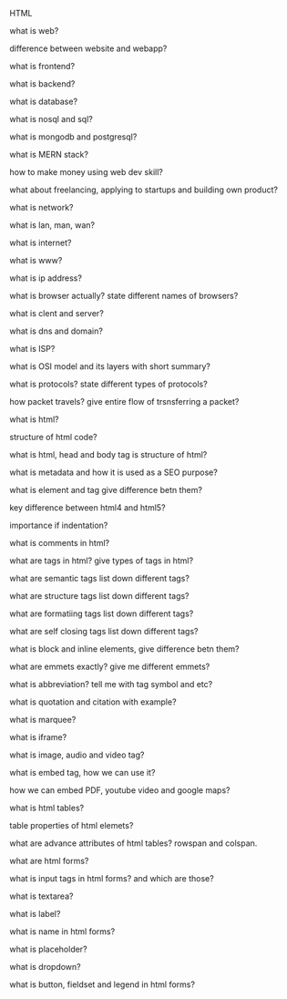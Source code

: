 HTML

what is web?

difference between website and webapp?

what is frontend?

what is backend?

what is database?

what is nosql and sql?

what is mongodb and postgresql?

what is MERN stack?

how to make money using web dev skill?

what about freelancing, applying to startups and building own product?

what is network?

what is lan, man, wan?

what is internet?

what is www?

what is ip address?

what is browser actually? state different names of browsers?

what is clent and server?

what is dns and domain?

what is ISP?

what is OSI model and its layers with short summary?

what is protocols? state different types of protocols?

how packet travels? give entire flow of trsnsferring a packet?

what is html?

structure of html code?

what is html, head and body tag is structure of html?

what is metadata and how it is used as a SEO purpose?

what is element and tag give difference betn them?

key difference between html4 and html5?

importance if indentation?

what is comments in html?

what are tags in html? give types of tags in html?

what are semantic tags list down different tags?

what are structure tags list down different tags?

what are formatiing tags list down different tags?

what are self closing tags list down different tags?

what is block and inline elements, give difference betn them?

what are emmets exactly? give me different emmets?

what is abbreviation? tell me with tag symbol and etc?

what is quotation and citation with example?

what is marquee?

what is iframe?

what is image, audio and video tag?

what is embed tag, how we can use it?

how we can embed PDF, youtube video and google maps?

what is html tables?

table properties of html elemets?

what are advance attributes of html tables? rowspan and colspan.

what are html forms?

what is input tags in html forms? and which are those?

what is textarea?

what is label?

what is name in html forms?

what is placeholder?

what is dropdown?

what is button, fieldset and legend in html forms?





